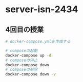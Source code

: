 # server-isn-2434

## 4回目の授業
```bash
# docker-compose.ymlを作成する

# composeの起動
docker-compose up -d
# composeの停止
docker-compose down
# composeの削除
docker-compose down -v
```
